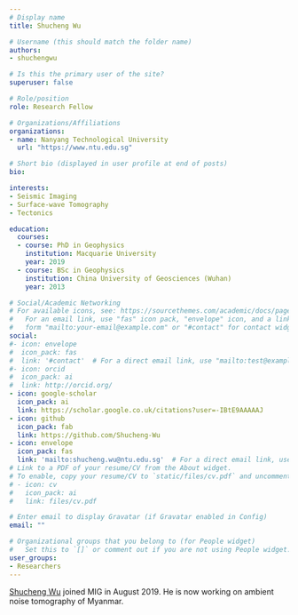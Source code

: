 ```yaml
---
# Display name
title: Shucheng Wu

# Username (this should match the folder name)
authors:
- shuchengwu

# Is this the primary user of the site?
superuser: false

# Role/position
role: Research Fellow

# Organizations/Affiliations
organizations:
- name: Nanyang Technological University
  url: "https://www.ntu.edu.sg"

# Short bio (displayed in user profile at end of posts)
bio:

interests:
- Seismic Imaging
- Surface-wave Tomography
- Tectonics

education:
  courses:
  - course: PhD in Geophysics
    institution: Macquarie University
    year: 2019
  - course: BSc in Geophysics
    institution: China University of Geosciences (Wuhan)
    year: 2013

# Social/Academic Networking
# For available icons, see: https://sourcethemes.com/academic/docs/page-builder/#icons
#   For an email link, use "fas" icon pack, "envelope" icon, and a link in the
#   form "mailto:your-email@example.com" or "#contact" for contact widget.
social:
#- icon: envelope
#  icon_pack: fas
#  link: '#contact'  # For a direct email link, use "mailto:test@example.org".
#- icon: orcid
#  icon_pack: ai
#  link: http://orcid.org/
- icon: google-scholar
  icon_pack: ai
  link: https://scholar.google.co.uk/citations?user=-IBtE9AAAAAJ
- icon: github
  icon_pack: fab
  link: https://github.com/Shucheng-Wu
- icon: envelope
  icon_pack: fas
  link: 'mailto:shucheng.wu@ntu.edu.sg'  # For a direct email link, use "mailto:test@example.org".
# Link to a PDF of your resume/CV from the About widget.
# To enable, copy your resume/CV to `static/files/cv.pdf` and uncomment the lines below.
# - icon: cv
#   icon_pack: ai
#   link: files/cv.pdf

# Enter email to display Gravatar (if Gravatar enabled in Config)
email: ""

# Organizational groups that you belong to (for People widget)
#   Set this to `[]` or comment out if you are not using People widget.
user_groups:
- Researchers
---
```


[Shucheng Wu](https://sites.google.com/view/shuchengwu) joined MIG in August 2019.
He is now working on ambient noise tomography of Myanmar.
